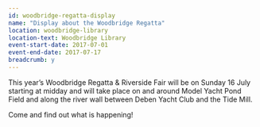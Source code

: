 ```yaml
---
id: woodbridge-regatta-display
name: "Display about the Woodbridge Regatta"
location: woodbridge-library
location-text: Woodbridge Library
event-start-date: 2017-07-01
event-end-date: 2017-07-17
breadcrumb: y
---
```


This year’s Woodbridge Regatta & Riverside Fair will be on Sunday 16 July starting at midday and will take place on and around Model Yacht Pond Field and along the river wall between Deben Yacht Club and the Tide Mill.

Come and find out what is happening!
